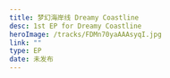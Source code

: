 ```yaml
---
title: 梦幻海岸线 Dreamy Coastline
desc: 1st EP for Dreamy Coastline
heroImage: /tracks/FDMn70yaAAAsyqI.jpg
link: ""
type: EP
date: 未发布
---
```

